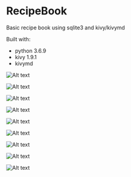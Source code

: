 # RecipeBook
Basic recipe book using sqlite3 and kivy/kivymd

Built with: 
  - python 3.6.9
  - kivy 1.9.1
  - kivymd

![Alt text](images/bin/screenshots/screen1.png?raw=true "Title")

![Alt text](images/bin/screenshots/screen2.png?raw=true "Title")

![Alt text](images/bin/screenshots/screen3.png?raw=true "Title")

![Alt text](images/bin/screenshots/screen4.png?raw=true "Title")

![Alt text](images/bin/screenshots/screen5.png?raw=true "Title")

![Alt text](images/bin/screenshots/screen6.png?raw=true "Title")

![Alt text](images/bin/screenshots/screen7.png?raw=true "Title")

![Alt text](images/bin/screenshots/screen8.png?raw=true "Title")

![Alt text](images/bin/screenshots/screen9.png?raw=true "Title")
